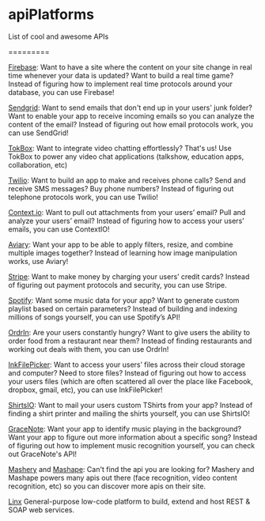 apiPlatforms
============

List of cool and awesome APIs

=========

[Firebase](https://www.firebase.com/tutorial/#gettingstarted): Want to have a site where the content on your site change in real time whenever your data is updated? Want to build a real time game? Instead of figuring how to implement real time protocols around your database, you can use Firebase!

[Sendgrid](http://sendgrid.com/developers): Want to send emails that don't end up in your users' junk folder? Want to enable your app to receive incoming emails so you can analyze the content of the email? Instead of figuring out how email protocols work, you can use SendGrid!

[TokBox](http://tokbox.com/opentok/quick-start/): Want to integrate video chatting effortlessly? That's us! Use TokBox to power any video chat applications (talkshow, education apps, collaboration, etc)

[Twilio](https://www.twilio.com/docs): Want to build an app to make and receives phone calls? Send and receive SMS messages? Buy phone numbers? Instead of figuring out telephone protocols work, you can use Twilio!

[Context.io](http://context.io/how-it-works): Want to pull out attachments from your users’ email? Pull and analyze your users’ email? Instead of figuring how to access your users’ emails, you can use ContextIO!

[Aviary](http://developers.aviary.com/): Want your app to be able to apply filters, resize, and combine multiple images together? Instead of learning how image manipulation works, use Aviary!

[Stripe](https://stripe.com/): Want to make money by charging your users’ credit cards? Instead of figuring out payment protocols and security, you can use Stripe.

[Spotify](https://developer.spotify.com/): Want some music data for your app? Want to generate custom playlist based on certain parameters? Instead of building and indexing millions of songs yourself, you can use Spotify’s API!

[OrdrIn](http://ordr.in/): Are your users constantly hungry? Want to give users the ability to order food from a restaurant near them? Instead of finding restaurants and working out deals with them, you can use OrdrIn!

[InkFilePicker](https://www.inkfilepicker.com/): Want to access your users’ files across their cloud storage and computer? Need to store files? Instead of figuring out how to access your users files (which are often scattered all over the place like Facebook, dropbox, gmail, etc), you can use InkFilePicker!

[ShirtsIO](https://www.shirts.io/api/): Want to mail your users custom TShirts from your app? Instead of finding a shirt printer and mailing the shirts yourself, you can use ShirtsIO!

[GraceNote](https://developer.gracenote.com/): Want your app to identify music playing in the background? Want your app to figure out more information about a specific song? Instead of figuring out how to implement music recognition yourself, you can check out GraceNote's API!

[Mashery](http://www.mashery.com/) and [Mashape](https://www.mashape.com/): Can't find the api you are looking for? Mashery and Mashape powers many apis out there (face recognition, video content recognition, etc) so you can discover more apis on their site.

[Linx](http://linx.software/) General-purpose low-code platform to build, extend and host REST & SOAP web services.
